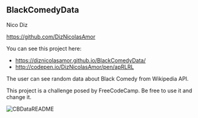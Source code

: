 ## BlackComedyData

Nico Diz

https://github.com/DizNicolasAmor 

You can see this project here: 
- https://diznicolasamor.github.io/BlackComedyData/ 
- http://codepen.io/DizNicolasAmor/pen/apRLRL

The user can see random data about Black Comedy from Wikipedia API. 

This project is a challenge posed by FreeCodeCamp. Be free to use it and change it. 

![CBDataREADME](/images/CBDataREADME.jpg?raw=true)
